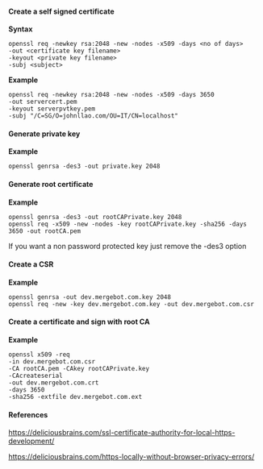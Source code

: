 #### Create a self signed certificate

**Syntax**

    openssl req -newkey rsa:2048 -new -nodes -x509 -days <no of days> 
    -out <certificate key filename> 
    -keyout <private key filename> 
    -subj <subject>

**Example**

    openssl req -newkey rsa:2048 -new -nodes -x509 -days 3650 
    -out servercert.pem 
    -keyout serverpvtkey.pem 
    -subj "/C=SG/O=johnllao.com/OU=IT/CN=localhost"
    
#### Generate private key

**Example**

    openssl genrsa -des3 -out private.key 2048
    
#### Generate root certificate

**Example**

    openssl genrsa -des3 -out rootCAPrivate.key 2048
    openssl req -x509 -new -nodes -key rootCAPrivate.key -sha256 -days 3650 -out rootCA.pem

If you want a non password protected key just remove the -des3 option
    
#### Create a CSR

**Example**

    openssl genrsa -out dev.mergebot.com.key 2048
    openssl req -new -key dev.mergebot.com.key -out dev.mergebot.com.csr
    
#### Create a certificate and sign with root CA

**Example**

    openssl x509 -req 
    -in dev.mergebot.com.csr 
    -CA rootCA.pem -CAkey rootCAPrivate.key 
    -CAcreateserial 
    -out dev.mergebot.com.crt 
    -days 3650
    -sha256 -extfile dev.mergebot.com.ext
    
#### References

https://deliciousbrains.com/ssl-certificate-authority-for-local-https-development/

https://deliciousbrains.com/https-locally-without-browser-privacy-errors/

    
  